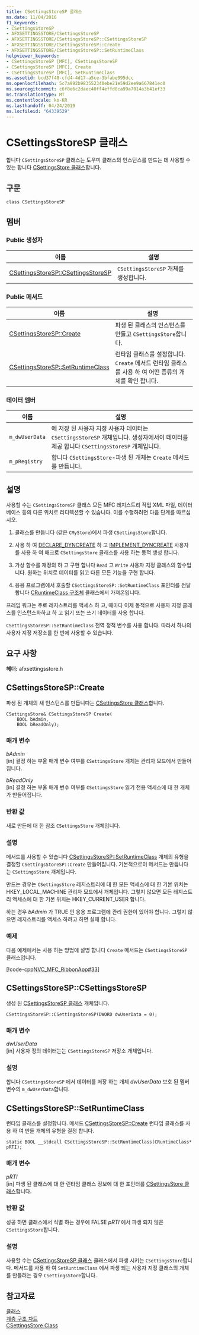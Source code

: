 ```yaml
---
title: CSettingsStoreSP 클래스
ms.date: 11/04/2016
f1_keywords:
- CSettingsStoreSP
- AFXSETTINGSSTORE/CSettingsStoreSP
- AFXSETTINGSSTORE/CSettingsStoreSP::CSettingsStoreSP
- AFXSETTINGSSTORE/CSettingsStoreSP::Create
- AFXSETTINGSSTORE/CSettingsStoreSP::SetRuntimeClass
helpviewer_keywords:
- CSettingsStoreSP [MFC], CSettingsStoreSP
- CSettingsStoreSP [MFC], Create
- CSettingsStoreSP [MFC], SetRuntimeClass
ms.assetid: bcd37f40-cfd4-4d17-a5ce-3bfabe995dcc
ms.openlocfilehash: 5c7a992b983552340ebe21e59d2ee9a667841ec0
ms.sourcegitcommit: c6f8e6c2daec40ff4effd8ca99a7014a3b41ef33
ms.translationtype: MT
ms.contentlocale: ko-KR
ms.lasthandoff: 04/24/2019
ms.locfileid: "64339529"
---
```

# <a name="csettingsstoresp-class"></a>CSettingsStoreSP 클래스

합니다 `CSettingsStoreSP` 클래스는 도우미 클래스의 인스턴스를 만드는 데 사용할 수 있는 합니다 [CSettingsStore 클래스](../../mfc/reference/csettingsstore-class.md)합니다.

## <a name="syntax"></a>구문

```
class CSettingsStoreSP
```

## <a name="members"></a>멤버

### <a name="public-constructors"></a>Public 생성자

|이름|설명|
|----------|-----------------|
|[CSettingsStoreSP::CSettingsStoreSP](#csettingsstoresp)|`CSettingsStoreSP` 개체를 생성합니다.|

### <a name="public-methods"></a>Public 메서드

|이름|설명|
|----------|-----------------|
|[CSettingsStoreSP::Create](#create)|파생 된 클래스의 인스턴스를 만들고 `CSettingsStore`합니다.|
|[CSettingsStoreSP::SetRuntimeClass](#setruntimeclass)|런타임 클래스를 설정합니다. `Create` 메서드 런타임 클래스를 사용 하 여 어떤 종류의 개체를 확인 합니다.|

### <a name="data-members"></a>데이터 멤버

|이름|설명|
|----------|-----------------|
|`m_dwUserData`|에 저장 된 사용자 지정 사용자 데이터는 `CSettingsStoreSP` 개체입니다. 생성자에서이 데이터를 제공 합니다 `CSettingsStoreSP` 개체입니다.|
|`m_pRegistry`|합니다 `CSettingsStore`-파생 된 개체는 `Create` 메서드를 만듭니다.|

## <a name="remarks"></a>설명

사용할 수는 `CSettingsStoreSP` 클래스 모든 MFC 레지스트리 작업 XML 파일, 데이터베이스 등의 다른 위치로 리디렉션할 수 있습니다. 이를 수행하려면 다음 단계를 따르십시오.

1. 클래스를 만듭니다 (같은 `CMyStore`)에서 파생 `CSettingsStore`합니다.

1. 사용 하 여 [DECLARE_DYNCREATE](run-time-object-model-services.md#declare_dyncreate) 하 고 [IMPLEMENT_DYNCREATE](run-time-object-model-services.md#implement_dyncreate) 사용자를 사용 하 여 매크로 `CSettingsStore` 클래스를 사용 하는 동적 생성 합니다.

1. 가상 함수를 재정의 하 고 구현 합니다 `Read` 고 `Write` 사용자 지정 클래스의 함수입니다. 원하는 위치로 데이터를 읽고 다른 모든 기능을 구현 합니다.

1. 응용 프로그램에서 호출할 `CSettingsStoreSP::SetRuntimeClass` 포인터를 전달 합니다 [CRuntimeClass 구조체](../../mfc/reference/cruntimeclass-structure.md) 클래스에서 가져온입니다.

프레임 워크는 주로 레지스트리를 액세스 하 고, 때마다 이제 동적으로 사용자 지정 클래스를 인스턴스화하고 하 고 읽기 또는 쓰기 데이터를 사용 합니다.

`CSettingsStoreSP::SetRuntimeClass` 전역 정적 변수를 사용 합니다. 따라서 하나의 사용자 지정 저장소를 한 번에 사용할 수 있습니다.

## <a name="requirements"></a>요구 사항

**헤더:** afxsettingsstore.h

##  <a name="create"></a>  CSettingsStoreSP::Create

파생 된 개체의 새 인스턴스를 만듭니다는 [CSettingsStore 클래스](../../mfc/reference/csettingsstore-class.md)합니다.

```
CSettingsStore& CSettingsStoreSP Create(
    BOOL bAdmin,
    BOOL bReadOnly);
```

### <a name="parameters"></a>매개 변수

*bAdmin*<br/>
[in] 결정 하는 부울 매개 변수 여부를 `CSettingsStore` 개체는 관리자 모드에서 만들어집니다.

*bReadOnly*<br/>
[in] 결정 하는 부울 매개 변수 여부를 `CSettingsStore` 읽기 전용 액세스에 대 한 개체가 만들어집니다.

### <a name="return-value"></a>반환 값

새로 만든에 대 한 참조 `CSettingsStore` 개체입니다.

### <a name="remarks"></a>설명

메서드를 사용할 수 있습니다 [CSettingsStoreSP::SetRuntimeClass](#setruntimeclass) 개체의 유형을 결정할 `CSettingsStoreSP::Create` 만들어집니다. 기본적으로이 메서드는 만듭니다는 `CSettingsStore` 개체입니다.

만드는 경우는 `CSettingsStore` 레지스트리에 대 한 모든 액세스에 대 한 기본 위치는 HKEY_LOCAL_MACHINE 관리자 모드에서 개체입니다. 그렇지 않으면 모든 레지스트리 액세스에 대 한 기본 위치는 HKEY_CURRENT_USER 합니다.

하는 경우 *bAdmin* 가 TRUE 인 응용 프로그램에 관리 권한이 있어야 합니다. 그렇지 않으면 레지스트리를 액세스 하려고 하면 실패 합니다.

### <a name="example"></a>예제

다음 예제에서는 사용 하는 방법에 설명 합니다 `Create` 메서드는 `CSettingsStoreSP` 클래스입니다.

[!code-cpp[NVC_MFC_RibbonApp#33](../../mfc/reference/codesnippet/cpp/csettingsstoresp-class_1.cpp)]

##  <a name="csettingsstoresp"></a>  CSettingsStoreSP::CSettingsStoreSP

생성 된 [CSettingsStoreSP 클래스](../../mfc/reference/csettingsstoresp-class.md) 개체입니다.

```
CSettingsStoreSP::CSettingsStoreSP(DWORD dwUserData = 0);
```

### <a name="parameters"></a>매개 변수

*dwUserData*<br/>
[in] 사용자 정의 데이터는는 `CSettingsStoreSP` 저장소 개체입니다.

### <a name="remarks"></a>설명

합니다 `CSettingsStoreSP` 에서 데이터를 저장 하는 개체 *dwUserData* 보호 된 멤버 변수의 `m_dwUserData`합니다.

##  <a name="setruntimeclass"></a>  CSettingsStoreSP::SetRuntimeClass

런타임 클래스를 설정합니다. 메서드 [CSettingsStoreSP::Create](#create) 런타임 클래스를 사용 하 여 만들 개체의 유형을 결정 합니다.

```
static BOOL __stdcall CSettingsStoreSP::SetRuntimeClass(CRuntimeClass* pRTI);
```

### <a name="parameters"></a>매개 변수

*pRTI*<br/>
[in] 파생 된 클래스에 대 한 런타임 클래스 정보에 대 한 포인터를 [CSettingsStore 클래스](../../mfc/reference/csettingsstore-class.md)합니다.

### <a name="return-value"></a>반환 값

성공 하면 클래스에서 식별 하는 경우에 FALSE *pRTI* 에서 파생 되지 않은 `CSettingsStore`합니다.

### <a name="remarks"></a>설명

사용할 수는 [CSettingsStoreSP 클래스](../../mfc/reference/csettingsstoresp-class.md) 클래스에서 파생 시키는 `CSettingsStore`합니다. 메서드를 사용 하 여 `SetRuntimeClass` 에서 파생 되는 사용자 지정 클래스의 개체를 만들려는 경우 `CSettingsStore`합니다.

## <a name="see-also"></a>참고자료

[클래스](../../mfc/reference/mfc-classes.md)<br/>
[계층 구조 차트](../../mfc/hierarchy-chart.md)<br/>
[CSettingsStore Class](../../mfc/reference/csettingsstore-class.md)
